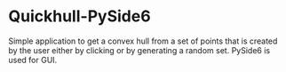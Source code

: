 # Quickhull-PySide6
Simple application to get a convex hull from a set of points that is created by the user either by clicking or by generating a random set. PySide6 is used for GUI.
